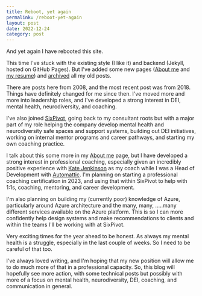 ```yaml
---
title: Reboot, yet again
permalink: /reboot-yet-again
layout: post
date: 2022-12-24
category: post
---
```


And yet again I have rebooted this site.

This time I've stuck with the existing style (I like it) and backend (Jekyll, hosted on GitHub Pages). But I've added some new pages ([About me](/about-me) and [my resume](/resume)) and [archived](/archive) all my old posts.

There are posts here from 2008, and the most recent post was from 2018. Things have definitely changed for me since then. I've moved more and more into leadership roles, and I've developed a strong interest in DEI, mental health, neurodiversity, and coaching.

I've also joined [SixPivot](https://sixpivot.com.au), going back to my consultant roots but with a major part of my role helping the company develop mental health and neurodiversity safe spaces and support systems, building out DEI initiatives, working on internal mentor programs and career pathways, and starting my own coaching practice.

I talk about this some more in my [About me](/about-me) page, but I have developed a strong interest in professional coaching, especially given an incredibly positive experience with [Kate Jenkinson](https://www.linkedin.com/in/katejenkinsonnextstephr/) as my coach while I was a Head of Development with [Automattic](https://automattic.com). I'm planning on starting a professional coaching certification in 2023, and using that within SixPivot to help with 1:1s, coaching, mentoring, and career development.

I'm also planning on building my (currently poor) knowledge of Azure, particularly around Azure architecture and the many, many, .....many different services available on the Azure platform. This is so I can more confidently help design systems and make recommendations to clients and within the teams I'll be working with at SixPivot.

Very exciting times for the year ahead to be honest. As always my mental health is a struggle, especially in the last couple of weeks. So I need to be careful of that too.

I've always loved writing, and I'm hoping that my new position will allow me to do much more of that in a professional capacity. So, this blog will hopefully see more action, with some technical posts but possibly with more of a focus on mental health, neurodiversity, DEI, coaching, and communication in general.



